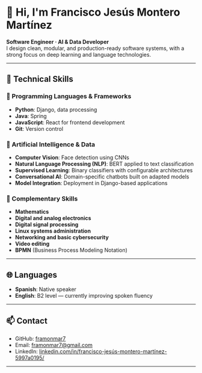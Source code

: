 # 👋 Hi, I'm Francisco Jesús Montero Martínez

**Software Engineer · AI & Data Developer**  
I design clean, modular, and production-ready software systems, with a strong focus on deep learning and language technologies.

---

## 🧠 Technical Skills

### 🧪 Programming Languages & Frameworks
- **Python**: Django, data processing
- **Java**: Spring
- **JavaScript**: React for frontend development
- **Git**: Version control

### 🤖 Artificial Intelligence & Data
- **Computer Vision**: Face detection using CNNs
- **Natural Language Processing (NLP)**: BERT applied to text classification
- **Supervised Learning**: Binary classifiers with configurable architectures
- **Conversational AI**: Domain-specific chatbots built on adapted models
- **Model Integration**: Deployment in Django-based applications

### 🧰 Complementary Skills
- **Mathematics**
- **Digital and analog electronics**
- **Digital signal processing**
- **Linux systems administration**
- **Networking and basic cybersecurity**
- **Video editing**
- **BPMN** (Business Process Modeling Notation)

---

## 🌐 Languages

- **Spanish**: Native speaker
- **English**: B2 level — currently improving spoken fluency

---

## 📫 Contact

- GitHub: [framonmar7](https://github.com/framonmar7)  
- Email: framonmar7@gmail.com  
- LinkedIn: [linkedin.com/in/francisco-jesús-montero-martínez-5997a0195/](https://linkedin.com/in/francisco-jesús-montero-martínez-5997a0195/)

---
